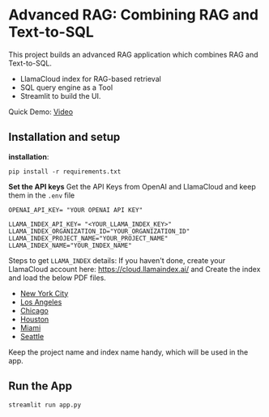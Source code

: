 # Advanced RAG: Combining RAG and Text-to-SQL

This project builds an advanced RAG application which combines RAG and Text-to-SQL. 

+ LlamaCloud index for RAG-based retrieval
+ SQL query engine as a Tool
+ Streamlit to build the UI.

Quick Demo: [Video](demo.mp4)

## Installation and setup 
**installation**: 
```
pip install -r requirements.txt
```

**Set the API keys**
Get the API Keys from OpenAI and LlamaCloud and keep them in the `.env` file
```
OPENAI_API_KEY= "YOUR OPENAI API KEY"

LLAMA_INDEX_API_KEY= "<YOUR_LLAMA_INDEX_KEY>"
LLAMA_INDEX_ORGANIZATION_ID="YOUR_ORGANIZATION_ID"
LLAMA_INDEX_PROJECT_NAME="YOUR_PROJECT_NAME"
LLAMA_INDEX_NAME="YOUR_INDEX_NAME"
```
Steps to get `LLAMA_INDEX` details: 
If you haven't done, create your LlamaCloud account here: https://cloud.llamaindex.ai/ and Create the index and load the below PDF files. 
- [New York City](https://en.wikipedia.org/wiki/New_York_City)
- [Los Angeles](https://en.wikipedia.org/wiki/Los_Angeles)
- [Chicago](https://en.wikipedia.org/wiki/Chicago)
- [Houston](https://en.wikipedia.org/wiki/Houston)
- [Miami](https://en.wikipedia.org/wiki/Miami)
- [Seattle](https://en.wikipedia.org/wiki/Seattle)

Keep the project name and index name handy, which will be used in the app.

## Run the App
```
streamlit run app.py
```
